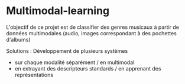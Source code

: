 # Multimodal-learning

L'objectif de ce projet est de classifier des genres musicaux à partir de données multimodales (audio, images correspondant à des pochettes d'albums)

Solutions : Développement de plusieurs systèmes
- sur chaque modalité séparément / en multimodal
- en extrayant des descripteurs standards / en apprenant des représentations
